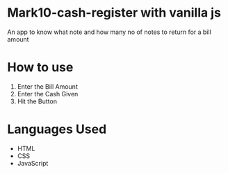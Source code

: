 # Mark10-cash-register with vanilla js
An app to know what note and how many no of notes to return for a bill amount
# How to use
1. Enter the Bill Amount
2. Enter the Cash Given
3. Hit the Button
# Languages Used
- HTML
- CSS
- JavaScript
 
